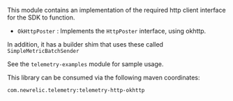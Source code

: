 This module contains an implementation of the required http client interface for the SDK to function.

* `OkHttpPoster` : Implements the `HttpPoster` interface, using okhttp.

In addition, it has a builder shim that uses these called `SimpleMetricBatchSender`

See the `telemetry-examples` module for sample usage.

This library can be consumed via the following maven coordinates:

`com.newrelic.telemetry:telemetry-http-okhttp`
